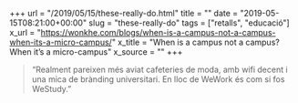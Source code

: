 +++
url = "/2019/05/15/these-really-do.html"
title = ""
date = "2019-05-15T08:21:00+00:00"
slug = "these-really-do"
tags = ["retalls", "educació"]
x_url = "https://wonkhe.com/blogs/when-is-a-campus-not-a-campus-when-its-a-micro-campus/"
x_title = "When is a campus not a campus? When it’s a micro-campus"
x_source = ""
+++


> “Realment pareixen més aviat cafeteries de moda, amb wifi decent i una mica de brànding universitari. En lloc de WeWork és com si fos WeStudy.”

